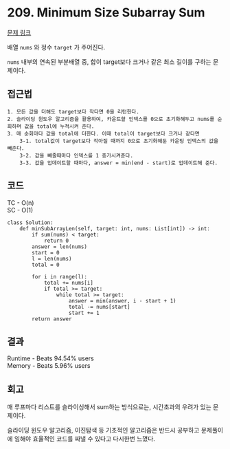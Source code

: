 # 209. Minimum Size Subarray Sum


[문제 링크](https://leetcode.com/problems/minimum-size-subarray-sum/description/?envType=study-plan-v2&envId=top-interview-150)

배열 `nums` 와 정수 `target` 가 주어진다.

`nums` 내부의 연속된 부분배열 중, 합이 target보다 크거나 같은 최소 길이를 구하는 문제이다. 

## 접근법

```
1. 모든 값을 더해도 target보다 작다면 0을 리턴한다.
2. 슬라이딩 윈도우 알고리즘을 활용하여, 카운트할 인덱스를 0으로 초기화해두고 nums를 순회하며 값을 total에 누적시켜 준다.
3. 매 순회마다 값을 total에 더한다. 이때 total이 target보다 크거나 같다면
    3-1. total값이 target보다 작아질 때까지 0으로 초기화해둔 카운팅 인덱스의 값을 빼준다.
    3-2. 값을 빼줄때마다 인덱스를 1 증가시켜준다.
    3-3. 값을 업데이트할 때마다, answer = min(end - start)로 업데이트해 준다.
```

## 코드

TC - O(n)<br>
SC - O(1)
```
class Solution:
    def minSubArrayLen(self, target: int, nums: List[int]) -> int:
        if sum(nums) < target:
            return 0
        answer = len(nums)
        start = 0
        l = len(nums)
        total = 0

        for i in range(l):
            total += nums[i]
            if total >= target:
                while total >= target:
                    answer = min(answer, i - start + 1)
                    total -= nums[start]
                    start += 1
        return answer
```

## 결과

Runtime - Beats 94.54% users<br>
Memory - Beats 5.96% users 

## 회고

매 루프마다 리스트를 슬라이싱해서 sum하는 방식으로는, 시간초과의 우려가 있는 문제이다.

슬라이딩 윈도우 알고리즘, 이진탐색 등 기초적인 알고리즘은 반드시 공부하고 문제풀이에 임해야 효율적인 코드를 짜낼 수 있다고 다시한번 느꼈다.